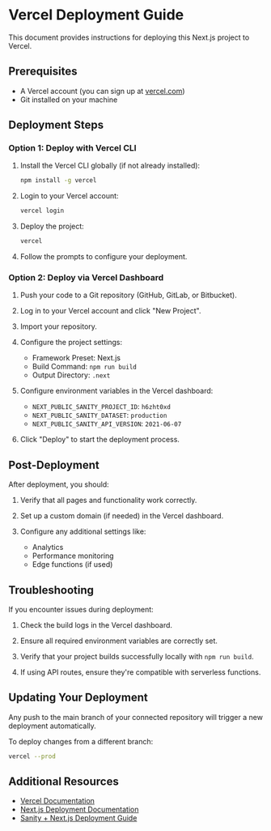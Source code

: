 # Vercel Deployment Guide

This document provides instructions for deploying this Next.js project to Vercel.

## Prerequisites

- A Vercel account (you can sign up at [vercel.com](https://vercel.com))
- Git installed on your machine

## Deployment Steps

### Option 1: Deploy with Vercel CLI

1. Install the Vercel CLI globally (if not already installed):
   ```bash
   npm install -g vercel
   ```

2. Login to your Vercel account:
   ```bash
   vercel login
   ```

3. Deploy the project:
   ```bash
   vercel
   ```

4. Follow the prompts to configure your deployment.

### Option 2: Deploy via Vercel Dashboard

1. Push your code to a Git repository (GitHub, GitLab, or Bitbucket).

2. Log in to your Vercel account and click "New Project".

3. Import your repository.

4. Configure the project settings:
   - Framework Preset: Next.js
   - Build Command: `npm run build`
   - Output Directory: `.next`

5. Configure environment variables in the Vercel dashboard:
   - `NEXT_PUBLIC_SANITY_PROJECT_ID`: `h6zht0xd`
   - `NEXT_PUBLIC_SANITY_DATASET`: `production`
   - `NEXT_PUBLIC_SANITY_API_VERSION`: `2021-06-07`

6. Click "Deploy" to start the deployment process.

## Post-Deployment

After deployment, you should:

1. Verify that all pages and functionality work correctly.

2. Set up a custom domain (if needed) in the Vercel dashboard.

3. Configure any additional settings like:
   - Analytics
   - Performance monitoring
   - Edge functions (if used)

## Troubleshooting

If you encounter issues during deployment:

1. Check the build logs in the Vercel dashboard.

2. Ensure all required environment variables are correctly set.

3. Verify that your project builds successfully locally with `npm run build`.

4. If using API routes, ensure they're compatible with serverless functions.

## Updating Your Deployment

Any push to the main branch of your connected repository will trigger a new deployment automatically.

To deploy changes from a different branch:
```bash
vercel --prod
```

## Additional Resources

- [Vercel Documentation](https://vercel.com/docs)
- [Next.js Deployment Documentation](https://nextjs.org/docs/deployment)
- [Sanity + Next.js Deployment Guide](https://www.sanity.io/guides/nextjs-deployment-vercel) 